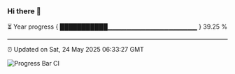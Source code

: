 ### Hi there 👋

⏳ Year progress { ███████████▁▁▁▁▁▁▁▁▁▁▁▁▁▁▁▁▁▁▁ } 39.25 %

---

⏰ Updated on Sat, 24 May 2025 06:33:27 GMT

![Progress Bar CI](https://github.com/DhruviPatel157/GitHub-Actions-Demo/workflows/Progress%20Bar%20CI/badge.svg)
